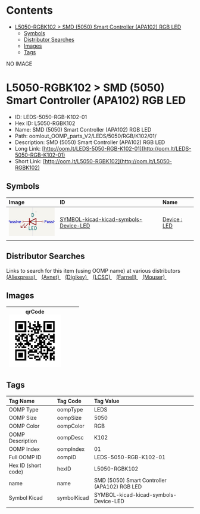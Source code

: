 



Contents
========

* [L5050-RGBK102 > SMD (5050) Smart Controller (APA102) RGB LED](#l5050-rgbk102--smd-5050-smart-controller-apa102-rgb-led)
	* [Symbols](#symbols)
	* [Distributor Searches](#distributor-searches)
	* [Images](#images)
	* [Tags](#tags)
  
NO IMAGE  
# L5050-RGBK102 > SMD (5050) Smart Controller (APA102) RGB LED

- ID: LEDS-5050-RGB-K102-01
- Hex ID: L5050-RGBK102
- Name: SMD (5050) Smart Controller (APA102) RGB LED
- Path: oomlout_OOMP_parts_V2/LEDS/5050/RGB/K102/01/
- Description: SMD (5050) Smart Controller (APA102) RGB LED
- Long Link: [http://oom.lt/LEDS-5050-RGB-K102-01](http://oom.lt/LEDS-5050-RGB-K102-01)
- Short Link: [http://oom.lt/L5050-RGBK102](http://oom.lt/L5050-RGBK102)

## Symbols
  

|Image|ID|Name|
| :--- | :--- | :--- |
|[![](https://raw.githubusercontent.com/oomlout/oomlout_OOMP_eda_V2/main/SYMBOL/kicad/kicad-symbols/Device/LED/image_140.png)](https://github.com/oomlout/oomlout_OOMP_eda_V2/tree/main/SYMBOL/kicad/kicad-symbols/Device/LED/)|[SYMBOL-kicad-kicad-symbols-Device-LED](https://github.com/oomlout/oomlout_OOMP_eda_V2/tree/main/SYMBOL/kicad/kicad-symbols/Device/LED/)|[Device : LED](https://github.com/oomlout/oomlout_OOMP_eda_V2/tree/main/SYMBOL/kicad/kicad-symbols/Device/LED/)|
||||

## Distributor Searches
  
Links to search for this item (using OOMP name) at various distributors  
[(Aliexpress) ](https://www.aliexpress.com/wholesale?SearchText=SMD+5050+Smart+Controller+APA102+RGB+LED)&nbsp;&nbsp;&nbsp;[(Avnet) ](https://www.avnet.com/shop/us/search/SMD+5050+Smart+Controller+APA102+RGB+LED)&nbsp;&nbsp;&nbsp;[(Digikey) ](https://www.digikey.co.uk/en/products/result?s=SMD+5050+Smart+Controller+APA102+RGB+LED)&nbsp;&nbsp;&nbsp;[(LCSC) ](https://www.lcsc.com/search?q=SMD+5050+Smart+Controller+APA102+RGB+LED)&nbsp;&nbsp;&nbsp;[(Farnell) ](https://uk.farnell.com/search?st=SMD+5050+Smart+Controller+APA102+RGB+LED)&nbsp;&nbsp;&nbsp;[(Mouser) ](https://www.mouser.com/c/?q=SMD+5050+Smart+Controller+APA102+RGB+LED)&nbsp;&nbsp;&nbsp;
## Images
  

|qrCode<br>[![](https://raw.githubusercontent.com/oomlout/oomlout_OOMP_parts_V2/main/LEDS/5050/RGB/K102/01/qrCode_140.png)](https://github.com/oomlout/oomlout_OOMP_parts_V2/tree/main/LEDS/5050/RGB/K102/01/qrCode.png)||||
| :---: | :---: | :---: | :---: |

## Tags
  

|Tag Name|Tag Code|Tag Value|
| :--- | :--- | :--- |
|OOMP Type|oompType|LEDS|
|OOMP Size|oompSize|5050|
|OOMP Color|oompColor|RGB|
|OOMP Description|oompDesc|K102|
|OOMP Index|oompIndex|01|
|Full OOMP ID|oompID|LEDS-5050-RGB-K102-01|
|Hex ID (short code)|hexID|L5050-RGBK102|
|name|name|SMD (5050) Smart Controller (APA102) RGB LED|
|Symbol Kicad|symbolKicad|SYMBOL-kicad-kicad-symbols-Device-LED|
||||
